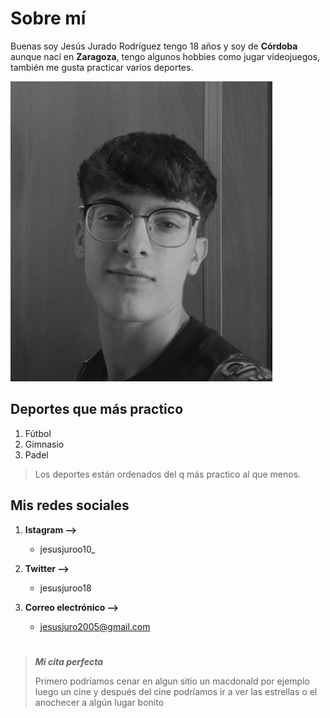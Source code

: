 # Sobre mí 

Buenas soy Jesús Jurado Rodríguez tengo 18 años y soy de **Córdoba** aunque nací en **Zaragoza**, tengo algunos hobbies como jugar videojuegos, también me gusta practicar varios deportes.

![](foto.png)

## Deportes que más practico

1. Fútbol
2. Gimnasio
3. Padel

> Los deportes están ordenados del q más practico al que menos.

## Mis redes sociales

1. **Istagram -->**
   - jesusjuroo10_
  
2. **Twitter -->**
   - jesusjuroo18
  
3. **Correo electrónico -->**
   - jesusjuro2005@gmail.com
  
# 

> ***Mi cita perfecta***
>
> Primero podríamos cenar en algun sitio un macdonald por ejemplo luego un  cine y después del cine podríamos ir a ver las estrellas o el anochecer a algún lugar bonito

